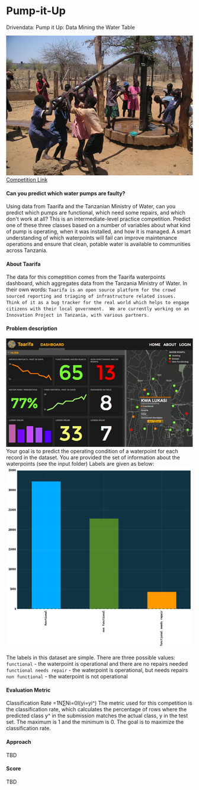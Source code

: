 # Pump-it-Up
Drivendata:  Pump it Up: Data Mining the Water Table

![Competition banner](images/banner.jpg)
[Competition Link](https://www.drivendata.org/competitions/7/pump-it-up-data-mining-the-water-table/)

#### Can you predict which water pumps are faulty?

Using data from Taarifa and the Tanzanian Ministry of Water, can you predict which pumps are functional, which need some 
repairs, and which don't work at all? This is an intermediate-level practice competition. Predict one of these three classes 
based on a number of variables about what kind of pump is operating, when it was installed, and how it is managed. 
A smart understanding of which waterpoints will fail can improve maintenance operations and ensure that clean, potable water 
is available to communities across Tanzania.

#### About Taarifa

The data for this comeptition comes from the Taarifa waterpoints dashboard, which aggregates data from the Tanzania Ministry of Water.
In their own words:
`Taarifa is an open source platform for the crowd sourced reporting and triaging of infrastructure related issues. 
Think of it as a bug tracker for the real world which helps to engage citizens with their local government. 
We are currently working on an Innovation Project in Tanzania, with various partners.`

#### Problem description

![Competition banner](images/problem.png)
Your goal is to predict the operating condition of a waterpoint for each record in the dataset. You are provided the set 
of information about the waterpoints (see the input folder)
Labels are given as below:
![Competition banner](images/labels.png)

The labels in this dataset are simple. There are three possible values:
`functional` - the waterpoint is operational and there are no repairs needed
`functional needs repair` - the waterpoint is operational, but needs repairs
`non functional` - the waterpoint is not operational

#### Evaluation Metric

Classification Rate =1N∑Ni=0I(yi=yi^)
The metric used for this competition is the classification rate, which calculates the percentage of rows where the 
predicted class y^ in the submission matches the actual class, y in the test set. The maximum is 1 and the minimum is 0. 
The goal is to maximize the classification rate.

#### Approach

TBD

#### Score

TBD
